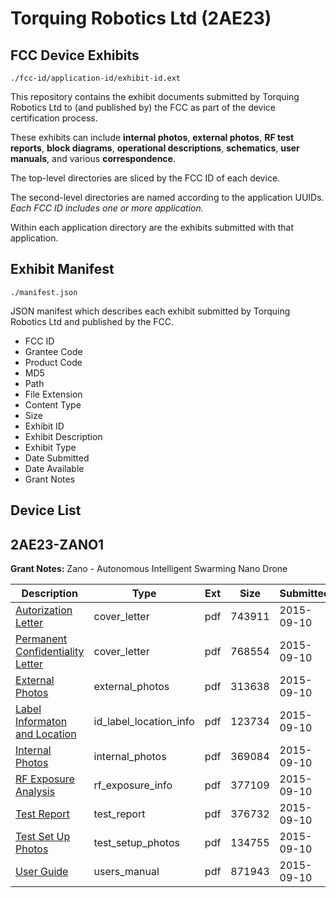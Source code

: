# Torquing Robotics Ltd (2AE23)
## FCC Device Exhibits

```
./fcc-id/application-id/exhibit-id.ext
```

This repository contains the exhibit documents submitted by Torquing Robotics Ltd to (and published by) the FCC as part of the device certification process.

These exhibits can include **internal photos**, **external photos**, **RF test reports**, **block diagrams**, **operational descriptions**, **schematics**, **user manuals**, and various **correspondence**.

The top-level directories are sliced by the FCC ID of each device.

The second-level directories are named according to the application UUIDs. *Each FCC ID includes one or more application.*

Within each application directory are the exhibits submitted with that application. 

## Exhibit Manifest

```
./manifest.json
```

JSON manifest which describes each exhibit submitted by Torquing Robotics Ltd and published by the FCC.

- FCC ID
- Grantee Code
- Product Code
- MD5
- Path
- File Extension
- Content Type
- Size
- Exhibit ID
- Exhibit Description
- Exhibit Type
- Date Submitted
- Date Available
- Grant Notes

## Device List
## 2AE23-ZANO1
**Grant Notes:** Zano - Autonomous Intelligent Swarming Nano Drone

| Description | Type | Ext | Size | Submitted | Available |
| ----------- | ---- | --- | ---- | --------- | --------- |
| [Autorization Letter](2AE23-ZANO1/8ca5680a52538243886ed1737c4745ed/2742912.pdf) | cover_letter | pdf | 743911 | 2015-09-10 | 2015-09-11 |
| [Permanent Confidentiality Letter](2AE23-ZANO1/8ca5680a52538243886ed1737c4745ed/2742913.pdf) | cover_letter | pdf | 768554 | 2015-09-10 | 2015-09-11 |
| [External Photos](2AE23-ZANO1/8ca5680a52538243886ed1737c4745ed/2742915.pdf) | external_photos | pdf | 313638 | 2015-09-10 | 2015-09-11 |
| [Label Informaton and Location](2AE23-ZANO1/8ca5680a52538243886ed1737c4745ed/2742917.pdf) | id_label_location_info | pdf | 123734 | 2015-09-10 | 2015-09-11 |
| [Internal Photos](2AE23-ZANO1/8ca5680a52538243886ed1737c4745ed/2742916.pdf) | internal_photos | pdf | 369084 | 2015-09-10 | 2015-09-11 |
| [RF Exposure Analysis](2AE23-ZANO1/8ca5680a52538243886ed1737c4745ed/2742922.pdf) | rf_exposure_info | pdf | 377109 | 2015-09-10 | 2015-09-11 |
| [Test Report](2AE23-ZANO1/8ca5680a52538243886ed1737c4745ed/2742924.pdf) | test_report | pdf | 376732 | 2015-09-10 | 2015-09-11 |
| [Test Set Up Photos](2AE23-ZANO1/8ca5680a52538243886ed1737c4745ed/2742925.pdf) | test_setup_photos | pdf | 134755 | 2015-09-10 | 2015-09-11 |
| [User Guide](2AE23-ZANO1/8ca5680a52538243886ed1737c4745ed/2742926.pdf) | users_manual | pdf | 871943 | 2015-09-10 | 2015-09-11 |

